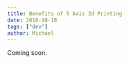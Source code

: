 ```yaml
---
title: Benefits of 5 Axis 3d Printing
date: 2018-10-18
tags: ["dev"]
author: Michael
---
```

Coming soon.
